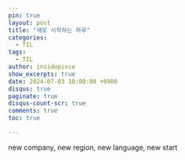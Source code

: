 ```yaml
---
pin: true
layout: post
title: "새로 시작하는 하루"
categories:
  - TIL
tags:
  - TIL 
author: insidepixce
show_excerpts: true
date: 2024-07-03 10:00:00 +0900
disqus: true
paginate: true
disqus-count-scr: true
comments: true
toc: true

---
```



new company, new region, new language, new start


